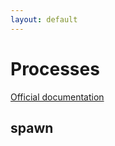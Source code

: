 ```yaml
---
layout: default
---
```

# Processes

[Official documentation](https://elixir-lang.org/getting-started/processes.html)

## spawn

```

```